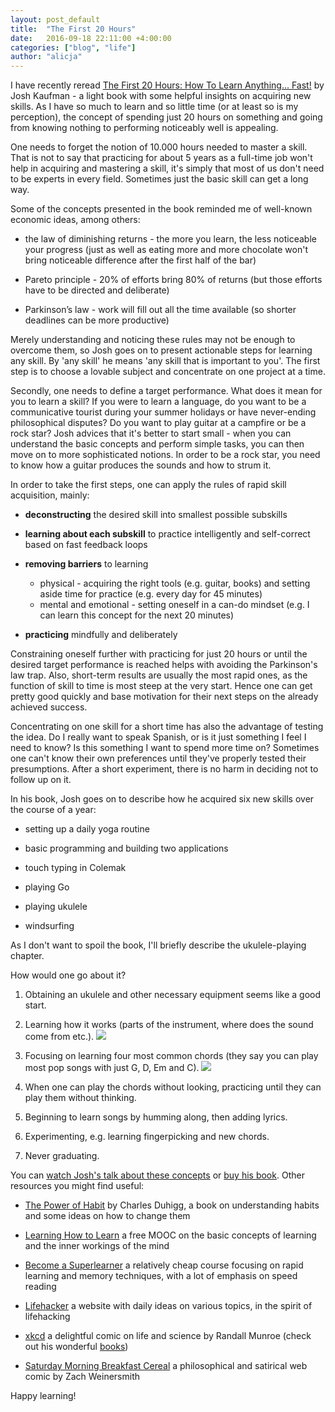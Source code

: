 ```yaml
---
layout: post_default
title:  "The First 20 Hours"
date:   2016-09-18 22:11:00 +4:00:00
categories: ["blog", "life"]
author: "alicja"
---
```

I have recently reread [The First 20 Hours: How To Learn Anything... Fast!](https://www.amazon.com/First-20-Hours-Learn-Anything/dp/1591846943) by Josh Kaufman - a light book with some helpful insights on acquiring new skills. As I have so much to learn and so little time (or at least so is my perception), the concept of spending just 20 hours on something and going from knowing nothing to performing noticeably well is appealing.

One needs to forget the notion of 10.000 hours needed to master a skill. That is not to say that practicing for about 5 years as a full-time job won't help in acquiring and mastering a skill, it's simply that most of us don't need to be experts in every field. Sometimes just the basic skill can get a long way.

Some of the concepts presented in the book reminded me of well-known economic ideas, among others:

* the law of diminishing returns - the more you learn, the less noticeable your progress (just as well as eating more and more chocolate won't bring noticeable difference after the first half of the bar)

* Pareto principle - 20% of efforts bring 80% of returns (but those efforts have to be directed and deliberate)

* Parkinson’s law - work will fill out all the time available (so shorter deadlines can be more productive)

Merely understanding and noticing these rules may not be enough to overcome them, so Josh goes on to present actionable steps for learning any skill. By 'any skill' he means 'any skill that is important to you'. The first step is to choose a lovable subject and concentrate on one project at a time.

Secondly, one needs to define a target performance. What does it mean for you to learn a skill? If you were to learn a language, do you want to be a communicative tourist during your summer holidays or have never-ending philosophical disputes? Do you want to play guitar at a campfire or be a rock star? Josh advices that it's better to start small - when you can understand the basic concepts and perform simple tasks, you can then move on to more sophisticated notions. In order to be a rock star, you need to know how a guitar produces the sounds and how to strum it.

In order to take the first steps, one can apply the rules of rapid skill acquisition, mainly:

* **deconstructing** the desired skill into smallest possible subskills

* **learning about each subskill** to practice intelligently and self-correct based on fast feedback loops

* **removing barriers** to learning
  - physical - acquiring the right tools (e.g. guitar, books) and setting aside time for practice (e.g. every day for 45 minutes)
  - mental and emotional - setting oneself in a can-do mindset (e.g. I can learn this concept for the next 20 minutes)
* **practicing** mindfully and deliberately

Constraining oneself further with practicing for just 20 hours or until the desired target performance is reached helps with avoiding the Parkinson's law trap. Also, short-term results are usually the most rapid ones, as the function of skill to time is most steep at the very start. Hence one can get pretty good quickly and base motivation for their next steps on the already achieved success.

Concentrating on one skill for a short time has also the advantage of testing the idea. Do I really want to speak Spanish, or is it just something I feel I need to know? Is this something I want to spend more time on? Sometimes one can't know their own preferences until they've properly tested their presumptions. After a short experiment, there is no harm in deciding not to follow up on it.

In his book, Josh goes on to describe how he acquired six new skills over the course of a year:

- setting up a daily yoga routine

- basic programming and building two applications

- touch typing in Colemak

- playing Go

- playing ukulele

- windsurfing


As I don't want to spoil the book, I'll briefly describe the ukulele-playing chapter.

How would one go about it?

1. Obtaining an ukulele and other necessary equipment seems like a good start.

2. Learning how it works (parts of the instrument, where does the sound come from etc.).
            <img src="{{ site.cdn_path }}/blog/20hours/ukulele.JPG" />

3. Focusing on learning four most common chords (they say you can play most pop songs with just G, D, Em and C).
            <img src="{{ site.cdn_path }}/blog/20hours/chords.JPG" />

4. When one can play the chords without looking, practicing until they can play them without thinking.

5. Beginning to learn songs by humming along, then adding lyrics.

6. Experimenting, e.g. learning fingerpicking and new chords.

7. Never graduating.

You can [watch Josh's talk about these concepts](https://www.youtube.com/watch?v=5MgBikgcWnY) or [buy his book](https://www.amazon.com/First-20-Hours-Learn-Anything/dp/1591846943). Other resources you might find useful:

* [The Power of Habit](https://www.amazon.com/Power-Habit-What-Life-Business/dp/081298160X) by Charles Duhigg, a book on understanding habits and some ideas on how to change them

* [Learning How to Learn](https://www.coursera.org/learn/learning-how-to-learn) a free MOOC on the basic concepts of learning and the inner workings of the mind

* [Become a Superlearner](https://www.udemy.com/) a relatively cheap course focusing on rapid learning and memory techniques, with a lot of emphasis on speed reading

* [Lifehacker](http://lifehacker.com/) a website with daily ideas on various topics, in the spirit of lifehacking

* [xkcd](http://xkcd.com/) a delightful comic on life and science by Randall Munroe (check out his wonderful [books](https://www.amazon.com/Randall-Munroe/e/B004H66444/ref=dp_byline_cont_book_1))

* [Saturday Morning Breakfast Cereal](http://smbc-comics.com/) a philosophical and satirical web comic by Zach Weinersmith

Happy learning!
